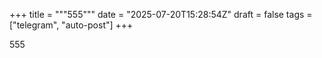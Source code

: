 +++
title = """555"""
date = "2025-07-20T15:28:54Z"
draft = false
tags = ["telegram", "auto-post"]
+++

555


